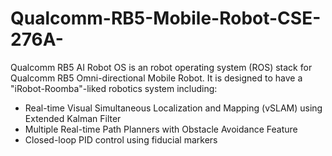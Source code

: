 # Qualcomm-RB5-Mobile-Robot-CSE-276A-
Qualcomm RB5 AI Robot OS is an robot operating system (ROS) stack for Qualcomm RB5 Omni-directional Mobile Robot. It is designed to have a "iRobot-Roomba"-liked robotics system including:

- Real-time Visual Simultaneous Localization and Mapping (vSLAM) using Extended Kalman Filter
- Multiple Real-time Path Planners with Obstacle Avoidance Feature
- Closed-loop PID control using fiducial markers
